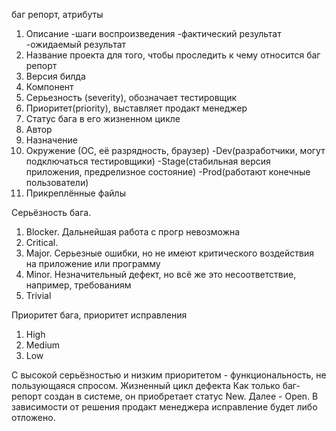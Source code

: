 баг репорт, атрибуты
1. Описание
-шаги воспроизведения
-фактический результат
-ожидаемый результат
2. Название проекта для того, чтобы проследить к чему относится баг репорт
3. Версия билда
4. Компонент
5. Серьезность (severity), обозначает тестировщик
6. Приоритет(priority), выставляет продакт менеджер
7. Статус бага в его жизненном цикле
8. Автор
9. Назначение
10. Окружение (ОС, её разрядность, браузер)
-Dev(разработчики, могут подключаться тестировщики)
-Stage(стабильная версия приложения, предрелизное состояние)
-Prod(работают конечные пользователи)
11. Прикреплённые файлы

Серьёзность бага.
1. Blocker. Дальнейшая работа с прогр невозможна
2. Critical. 
3. Major. Серьезные ошибки, но не имеют критического воздействия на приложение или программу
4. Minor. Незначительный дефект, но всё же это несоответствие, например, требованиям
5. Trivial

Приоритет бага, приоритет исправления
1. High
2. Medium
3. Low

С высокой серьёзностью и низким приоритетом - функциональность, не пользующаяся спросом.
Жизненный цикл дефекта
Как только баг-репорт создан в системе, он приобретает статус New. Далее - Open. В зависимости от решения продакт менеджера исправление будет либо отложено.
